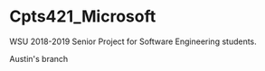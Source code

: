 # Cpts421_Microsoft
WSU 2018-2019 Senior Project for Software Engineering students.

Austin's branch